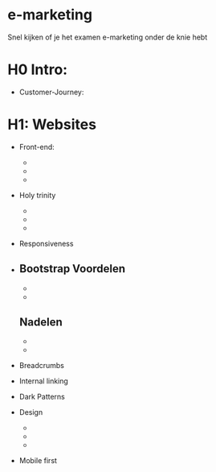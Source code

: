 # e-marketing
Snel kijken of je het examen e-marketing onder de knie hebt


# H0 Intro:

* Customer-Journey:


# H1: Websites

* Front-end:
  
	-
	-
	-

* Holy trinity
  
	-
	-
	-

* Responsiveness

* Bootstrap
	Voordelen
	-
	-
	-
	Nadelen
	-
	-
	-

* Breadcrumbs

* Internal linking

* Dark Patterns

* Design
  
	-
	-
	-

* Mobile first
